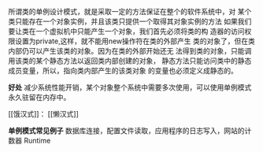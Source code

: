 所谓类的单例设计模式，就是采取一定的方法保证在整个的软件系统中，对
某个类只能存在一个对象实例，并且该类只提供一个取得其对象实例的方法
如果我们要让类在一个虚拟机中只能产生一个对象，我们首先必须将类的构
造器的访问权限设置为private,这样，就不能用new操作符在类的外部产生
类的对象了，但在类内部仍可以产生该类的对象。因为在类的外部开始还无
法得到类的对象，只能调用该类的某个静态方法以返回类内部创建的对象，
静态方法只能访问类中的静态成员变量，所以，指向类内部产生的该类对象
的变量也必须定义成静态的。

**好处**
减少系统性能开销，某个对象整个系统中需要多次使用，可以使用单例模式永久驻留在内存中。

[[饿汉式]]：
[[懒汉式]]

**单例模式常见例子**
数据库连接，配置文件读取，应用程序的日志写入，网站的计数器 Runtime


